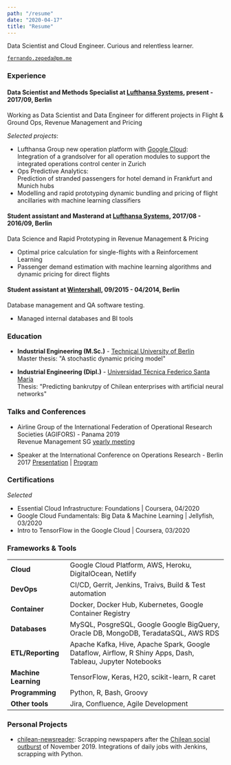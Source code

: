 ```yaml
---
path: "/resume"
date: "2020-04-17"
title: "Resume"
---
```


Data Scientist and Cloud Engineer. Curious and relentless learner.

[`fernando.zepeda@pm.me`](fernando.zepeda@pm.me)

### Experience 

#### Data Scientist and Methods Specialist at [Lufthansa Systems](https://www.lhsystems.com/), present - 2017/09, Berlin

Working as Data Scientist and Data Engineer for different projects in Flight & Ground Ops, Revenue Management and Pricing   

*Selected projects*:
- Lufthansa Group new operation platform with [Google Cloud](https://cloud.google.com/):   
Integration of a grandsolver for all operation modules to support the integrated operations control center in Zurich
- Ops Predictive Analytics:  
 Prediction of stranded passengers for hotel demand in Frankfurt and Munich hubs 
- Modelling and rapid prototyping dynamic bundling and pricing of flight ancillaries with machine learning classifiers 

#### Student assistant and Masterand at [Lufthansa Systems](https://www.lhsystems.com/), 2017/08 - 2016/09, Berlin

Data Science and Rapid Prototyping in Revenue Management & Pricing

- Optimal price calculation for single-flights with a  Reinforcement Learning 
- Passenger demand estimation with machine learning algorithms and dynamic pricing for direct flights


#### Student assistant at [Wintershall](https://wintershalldea.com/en), 09/2015 - 04/2014, Berlin

Database management and QA software testing. 

- Managed internal databases and BI tools 

### Education 
-  **Industrial Engineering (M.Sc.)** - [Technical University of Berlin](https://www.tu-berlin.de/menue/home/)  
Master thesis: "A stochastic dynamic pricing model"

-  **Industrial Engineering (Dipl.)** - 
[Universidad Técnica Federico Santa María](https://www.usm.cl/)  
Thesis: "Predicting bankrutpy of Chilean enterprises with artificial neural networks"

### Talks and Conferences 

- Airline Group of the International Federation of Operational Research Societies (AGIFORS) - Panama 2019  
Revenue Management SG [yearly meeting](https://agifors.org/rm-2019)

- Speaker at the International Conference on Operations Research - Berlin 2017 [Presentation](https://www.dropbox.com/s/h7vtkc215zh3r43/OR_2017.pdf?dl=0) | [Program](https://www.euro-online.org/conf/admin/tmp/program-gor2017.pdf)


### Certifications 

*Selected*

- Essential Cloud Infrastructure: Foundations | Coursera, 04/2020
- Google Cloud Fundamentals: Big Data & Machine Learning | Jellyfish, 03/2020
- Intro to TensorFlow in the Google Cloud | Coursera, 03/2020

### Frameworks & Tools 

|  |         | 
|------------|---------------|
|**<span class="colored-text_1">Cloud</span>**     | Google Cloud Platform, AWS, Heroku, DigitalOcean, Netlify|
|**<span class="colored-text_1">DevOps</span>**      | CI/CD, Gerrit, Jenkins, Traivs, Build & Test automation    |
|**<span class="colored-text_1">Container</span>**  | Docker, Docker Hub, Kubernetes, Google Container Registry|
|**<span class="colored-text_1">Databases</span>** | MySQL, PosgreSQL, Google Google BigQuery, Oracle DB, MongoDB, TeradataSQL, AWS RDS|
|**<span class="colored-text_1">ETL/Reporting</span>** | Apache Kafka, Hive, Apache Spark, Google Dataflow, Airflow, R Shiny Apps, Dash, Tableau, Jupyter Notebooks|
|**<span class="colored-text_1">Machine Learning</span>** | TensorFlow, Keras, H20, scikit-learn, R caret|
|**<span class="colored-text_1">Programming</span>**  | Python, R, Bash, Groovy | 
| **<span class="colored-text_1">Other tools</span>** | Jira, Confluence, Agile Development | 


### Personal Projects 

- [chilean-newsreader](https://github.com/Fmrhj/chile-newsreader): Scrapping newspapers after the [Chilean social outburst](https://www.google.com/search?q=Chilean+social+outburst) of November 2019. Integrations of daily jobs with Jenkins, scrapping with Python. 